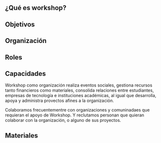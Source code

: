 ## ¿Qué es workshop?


## Objetivos 


## Organización 


## Roles


## Capacidades
Workshop como organización realiza eventos sociales, gestiona recursos tanto financieros como materiales, consolida relaciones entre estudiantes, empresas de tecnología e instituciones académicas, al igual que desarrolla, apoya y administra provectos afines a la organización.

Colaboramos frecuentementre con organizaciones y comuninadaes que requieran el apoyo de Workshop. Y reclutamos personan que quieran colaborar con la organización, o alguno de sus proyectos.

## Materiales


